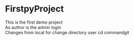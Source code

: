 # FirstpyProject
This is the first demo project <br>
As author is the admin login <br>
Changes from local for change directory user cd commandgit
